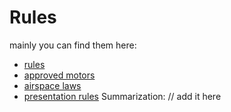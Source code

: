 # Rules

mainly you can find them here: 
 - [rules](https://rocketcontest.org/wp-content/uploads/American-Rocketry-Challenge-2024-rules-version.pdf)
 - [approved motors](https://rocketcontest.org/wp-content/uploads/2023-Approved-Motor-List.pdf)
 - [airspace laws](https://www.nar.org/find-a-local-club/section-guidebook/laws-regulations/)
 - [presentation rules](https://rocketcontest.org/presentation-competition/)
Summarization:
// add it here
